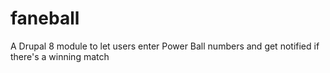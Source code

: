# faneball
A Drupal 8 module to let users enter Power Ball numbers and get notified if there's a winning match
